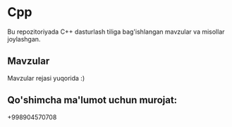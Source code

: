 # Cpp
Bu repozitoriyada C++ dasturlash tiliga bag'ishlangan mavzular va misollar joylashgan.
## Mavzular
Mavzular rejasi yuqorida :)
## Qo'shimcha ma'lumot uchun murojat:
+998904570708

